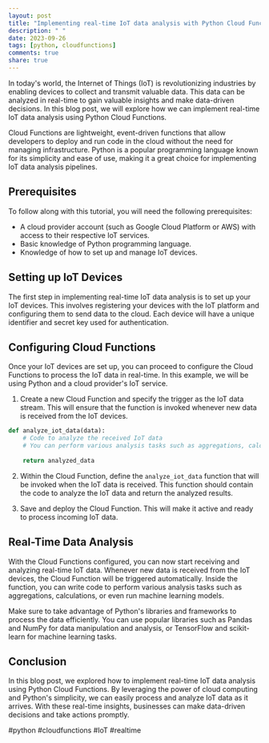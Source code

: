 ```yaml
---
layout: post
title: "Implementing real-time IoT data analysis with Python Cloud Functions"
description: " "
date: 2023-09-26
tags: [python, cloudfunctions]
comments: true
share: true
---
```


In today's world, the Internet of Things (IoT) is revolutionizing industries by enabling devices to collect and transmit valuable data. This data can be analyzed in real-time to gain valuable insights and make data-driven decisions. In this blog post, we will explore how we can implement real-time IoT data analysis using Python Cloud Functions.

Cloud Functions are lightweight, event-driven functions that allow developers to deploy and run code in the cloud without the need for managing infrastructure. Python is a popular programming language known for its simplicity and ease of use, making it a great choice for implementing IoT data analysis pipelines. 

## Prerequisites

To follow along with this tutorial, you will need the following prerequisites:
- A cloud provider account (such as Google Cloud Platform or AWS) with access to their respective IoT services.
- Basic knowledge of Python programming language.
- Knowledge of how to set up and manage IoT devices.

## Setting up IoT Devices

The first step in implementing real-time IoT data analysis is to set up your IoT devices. This involves registering your devices with the IoT platform and configuring them to send data to the cloud. Each device will have a unique identifier and secret key used for authentication.

## Configuring Cloud Functions

Once your IoT devices are set up, you can proceed to configure the Cloud Functions to process the IoT data in real-time. In this example, we will be using Python and a cloud provider's IoT service.

1. Create a new Cloud Function and specify the trigger as the IoT data stream. This will ensure that the function is invoked whenever new data is received from the IoT devices.

```python
def analyze_iot_data(data):
    # Code to analyze the received IoT data
    # You can perform various analysis tasks such as aggregations, calculations, or machine learning predictions
    
    return analyzed_data
```

2. Within the Cloud Function, define the `analyze_iot_data` function that will be invoked when the IoT data is received. This function should contain the code to analyze the IoT data and return the analyzed results.

3. Save and deploy the Cloud Function. This will make it active and ready to process incoming IoT data.

## Real-Time Data Analysis

With the Cloud Functions configured, you can now start receiving and analyzing real-time IoT data. Whenever new data is received from the IoT devices, the Cloud Function will be triggered automatically. Inside the function, you can write code to perform various analysis tasks such as aggregations, calculations, or even run machine learning models.

Make sure to take advantage of Python's libraries and frameworks to process the data efficiently. You can use popular libraries such as Pandas and NumPy for data manipulation and analysis, or TensorFlow and scikit-learn for machine learning tasks.

## Conclusion

In this blog post, we explored how to implement real-time IoT data analysis using Python Cloud Functions. By leveraging the power of cloud computing and Python's simplicity, we can easily process and analyze IoT data as it arrives. With these real-time insights, businesses can make data-driven decisions and take actions promptly.

#python #cloudfunctions #IoT #realtime